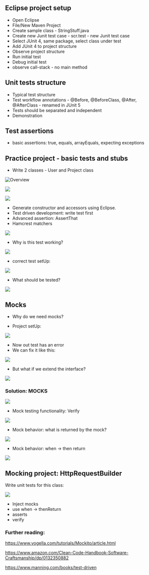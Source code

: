 ## Eclipse project setup

* Open Eclipse
* File/New Maven Project
* Create sample class - StringStuff.java
* Create new Junit test case - scr.test - new Junit test case
* Select JUnit 4, same package, select class under test
* Add JUnit 4 to project structure
* Observe project structure
* Run initial test
* Debug initial test
* observe call-stack - no main method

## Unit tests structure

* Typical test structure
* Test workflow annotations - @Before, @BeforeClass, @After, @AfterClass - renamed in JUnit 5
* Tests should be separated and independent
* Demonstration

## Test assertions

* basic assertions: true, equals, arrayEquals, expecting exceptions

## Practice project - basic tests and stubs

* Write 2 classes - User and Project class

![Overview](doc/4Files/ProjectClass.PNG)

![](doc/4Files/WPclass.PNG)

![](doc/4Files/UserClass.PNG)

* Generate constructor and accessors using Eclipse.
* Test driven development: write test first
* Advanced assertion: AssertThat
* Hamcrest matchers

![](doc/4Files/Hamcrest.PNG)


* Why is this test working?

![](doc/4Files/WorkingTest.PNG)

* correct test setUp:

![](doc/4Files/before.PNG)

* What should be tested?

![](doc/4Files/Useless.PNG)

## Mocks

* Why do we need mocks?

* Project setUp:

![](doc/5Files/DataBaseAcc.PNG)

* Now out test has an error
* We can fix it like this:

![](doc/5Files/UnitTestFix1.PNG)

* But what if we extend the interface?

![](doc/5Files/NoASollution.PNG)

### Solution: MOCKS

![](doc/5Files/MockInitialSetUp.PNG)

* Mock testing functionality: Verify

![](doc/5Files/firstVerify.PNG)

* Mock behavior: what is returned by the mock?

![](doc/5Files/WhatIsReturned.PNG)

* Mock behavior: when -> then return

![](doc/5Files/WhenReturn.PNG)

## Mocking project: HttpRequestBuilder

Write unit tests for this class:

![](doc/5Files/HttpRequestLoader.PNG)

* Inject mocks
* use when -> thenReturn
* asserts
* verify

### Further reading:
https://www.vogella.com/tutorials/Mockito/article.html

https://www.amazon.com/Clean-Code-Handbook-Software-Craftsmanship/dp/0132350882

https://www.manning.com/books/test-driven